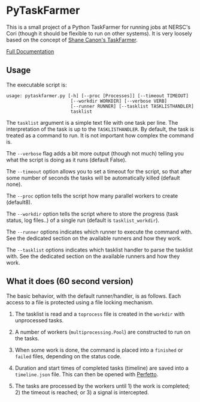 # PyTaskFarmer

This is a small project of a Python TaskFarmer for running jobs at NERSC's Cori
(though it should be flexible to run on other systems). It is very loosely based
on the concept of [Shane Canon's TaskFarmer](https://github.com/scanon/taskfarmer).

[Full Documentation](https://pytaskfarmer.readthedocs.io/en/latest/)

## Usage

The executable script is:

    usage: pytaskfarmer.py [-h] [--proc [Processes]] [--timeout TIMEOUT]
                            [--workdir WORKDIR] [--verbose VERB]
                            [--runner RUNNER] [--tasklist TASKLISTHANDLER]
                            tasklist

The `tasklist` argument is a simple text file with one task per line. The
interpretation of the task is up to the `TASKLISTHANDLER`. By default, the task
is treated as a command to run. It is not important how complex the command is.

The `--verbose` flag adds a bit more output (though not much) telling you what
the script is doing as it runs (default False).

The `--timeout` option allows you to set a timeout for the script, so that after
 some number of seconds the tasks will be automatically killed (default none).

The `--proc` option tells the script how many parallel workers to create
(default8).

The `--workdir` option tells the script where to store the progress (task
status, log files..) of a single run (default is `tasklist_workdir`).

The `--runner` options indicates which runner to execute the command with. See
the dedicated section on the available runners and how they work.

The `--tasklist` options indicates which tasklist handler to parse the tasklist
with. See the dedicated section on the available runners and how they work.

## What it does (60 second version)

The basic behavior, with the default runner/handler, is as follows. Each access
to a file is protected using a file locking mechanism.

1. The tasklist is read and a `toprocess` file is created in the `workdir` with
   unprocessed tasks.

2. A number of workers (`multiprocessing.Pool`) are constructed to run on
   the tasks.

3. When some work is done, the command is placed into a `finished` or `failed`
   files, depending on the status code.

4. Duration and start times of completed tasks (timeline) are saved into a
   `timeline.json` file. This can then be opened with
   [Perfetto](ui.perfetto.dev).

5. The tasks are processed by the workers until 1) the work is completed; 2) the
   timeout is reached; or 3) a signal is intercepted.